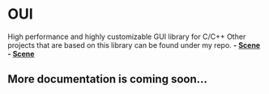 # OUI
High performance and highly customizable GUI library for C/C++
Other projects that are based on this library can be found under my repo.
**- [Scene](https://github.com/xomid/scene)**
**- [Scene](https://github.com/xomid/color_picker)**

## More documentation is coming soon...
